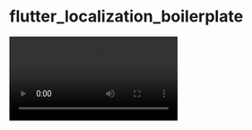 # flutter_localization_boilerplate
<video src="https://www.facebook.com/loicgeek90/videos/2576796032591340/">
  [![Watch the video](https://i.imgur.com/vKb2F1B.png)](https://www.facebook.com/loicgeek90/videos/2576796032591340/)

A couple of days ago, I was adding localization feature to an app, as I would not like to use any plugin , I wrote it from scratch as usage. So whenever i want to add localization, i write it from scratch and that is repetitive.So i have created this boilerplate to whenever i want to start a new app, I will just clone it and the localizations will be ready to use.

## How it works ?

This boilerplate let use change the app language whereever you want, but for that, the app must be notified. so I have used the bloc and flutter bloc to manage the language app state. You are free to add your state management library after without problem.
It load locale files in the folder /assets/locale/, so whenever you would like to add a new language , just duplicate one and rename with the corresponding language code.

## How to use ?
<ul>
  <li>Add supported locales in the main.dart file and initialize the translation

```
  void main() async {
  WidgetsFlutterBinding.ensureInitialized();

  ///
  /// Initialization of the translations based on supported language
  /// and the  fallback language (Optional)
  ///
  List<String> supportedLanguages = ["en", "fr", "hi", "zh", "ru"];
  await translations.init(supportedLanguages, fallbackLanguage: 'en');

  return runApp(BlocProvider(
    create: (context) => TranslationBloc(),
    child: MyApp(),
  ));
}
```
 </li>
    <li>Add you strings to your translation file,here is how my locale_en.json file looks like.

```
  {
    "pageNames": {
        "home": "Home",
        "settings": "Settings"
    },
    "pages": {
        "settings": {
            "general": "General",
            "language": "Language"
        },
        "home": {
            "label_times": "You have pushed the button this many times:",
            "welcome": "Welcome {{lastname}} {{name}}"
        }
    }
}
```
 </li>
  <li>Import the global translation file in the file you want to use.

```
  import 'package:flutter_localization/translation/global_translation.dart';
```
 </li>
 
  <li>That will export a translations variable on that you will call the text method to get the translation

```
  Text( translations.text('pages.home.label_times'),),
```
 </li>

</ul>

## Passing parameters to translated text
Sometimes , you might want to pass parameter to the translated text,cause the order of appartion of variable may difeers depending the language:

```
Text(translations.text('pages.home.welcome', params: {"name": "loic", 'lastname': "ngou"}), ),

```

That will replace the parameters name and lastname into the translated string .


- [Lab: Write your first Flutter app](https://flutter.dev/docs/get-started/codelab)
- [Cookbook: Useful Flutter samples](https://flutter.dev/docs/cookbook)

For help getting started with Flutter, view our
[online documentation](https://flutter.dev/docs), which offers tutorials,
samples, guidance on mobile development, and a full API reference.
